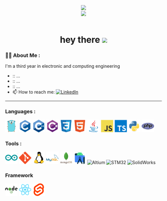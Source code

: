 <div id="header" align="center">
    <img src="https://media.giphy.com/media/M9gbBd9nbDrOTu1Mqx/giphy.gif" width="100"/>
    <div id="badges">
        <a href="https://www.linkedin.com/in/julien-guitter-783561236/">
            <img src="https://img.shields.io/badge/LinkedIn-blue?logo=linkedin&logoColor=white&style=for-the-badge">
        </a>
    </div>
    <img src="https://komarev.com/ghpvc/?username=JulienGuitter&style=flat-square&color=blue" alt=""/>
    <h1>
        hey there
        <img src="https://media.giphy.com/media/hvRJCLFzcasrR4ia7z/giphy.gif" width="30px"/>
    </h1>
</div>

### :man_technologist: About Me :

I'm a third year in electronic and computing engineering
- :: ...
- :: ...
- :: ...
- :mailbox: How to reach me: [![LinkedIn](https://img.shields.io/badge/-Julien_Guitter-blue?logo=linkedin&logoColor=white&style=flat)](https://www.linkedin.com/in/julien-guitter-783561236/)

---

### Languages :
<p align="left">
    <img src="https://github.com/devicons/devicon/blob/master/icons/go/go-original.svg" alt="go" width="40" height="40"/>
    <img src="https://github.com/devicons/devicon/blob/master/icons/c/c-original.svg" alt="c" width="40" height="40"/>
    <img src="https://github.com/devicons/devicon/blob/master/icons/cplusplus/cplusplus-original.svg" alt="cplusplus" width="40" height="40"/>
    <img src="https://github.com/devicons/devicon/blob/master/icons/csharp/csharp-original.svg" alt="csharp" width="40" height="40"/>
    <img src="https://github.com/devicons/devicon/blob/master/icons/css3/css3-original.svg" alt="css3" width="40" height="40"/>
     <img src="https://github.com/devicons/devicon/blob/master/icons/html5/html5-original.svg" alt="html5" width="40" height="40"/>
     <img src="https://github.com/devicons/devicon/blob/master/icons/java/java-original.svg" alt="java" width="40" height="40"/>
     <img src="https://github.com/devicons/devicon/blob/master/icons/javascript/javascript-original.svg" alt="javascript" width="40" height="40"/>
     <img src="https://github.com/devicons/devicon/blob/master/icons/typescript/typescript-original.svg" alt="typescript" width="40" height="40"/>
     <img src="https://github.com/devicons/devicon/blob/master/icons/python/python-original.svg" alt="python" width="40" height="40"/>
    <img src="https://github.com/devicons/devicon/blob/master/icons/php/php-original.svg" alt="PHP" width="40" height="40"/>
<p>


### Tools :
<p align="left">
    <img src="https://github.com/devicons/devicon/blob/master/icons/arduino/arduino-original.svg" alt="arduino" width="40" height="40"/>
    <img src="https://github.com/devicons/devicon/blob/master/icons/git/git-original.svg" alt="Git" width="40" height="40"/>
    <img src="https://github.com/devicons/devicon/blob/master/icons/linux/linux-original.svg" alt="linux" width="40" height="40"/>
    <img src="https://github.com/devicons/devicon/blob/master/icons/mysql/mysql-original-wordmark.svg" alt="mysql" width="40" height="40"/>
    <img src="https://github.com/devicons/devicon/blob/master/icons/mongodb/mongodb-original-wordmark.svg" alt="MongoDB" width="40" height="40"/>
    <img src="https://github.com/devicons/devicon/blob/master/icons/androidstudio/androidstudio-original.svg" alt="Android Studio" width="40" height="40"/>
    <img src="https://minesspace.fr/assets/img/logos/altium.png" alt="Altium" width="40" height="40"/>
    <img src="https://media.imgcdn.org/repo/2023/07/stm32cubemx/64ba6a1ed1bc8-stm32cubemx-Icon.webp" alt="STM32" width="40" height="40"/>
    <img src="https://cdn.worldvectorlogo.com/logos/solidworks-logo-1.svg" alt="SolidWorks" width="80" height="40"/>
</p>


### Framework
<p align="left">
    <img src="https://github.com/devicons/devicon/blob/master/icons/nodejs/nodejs-original-wordmark.svg" alt="nodejs" width="40" height="40"/>
    <img src="https://github.com/devicons/devicon/blob/master/icons/react/react-original.svg" alt="React" width="40" height="40"/>
    <img src="https://github.com/devicons/devicon/blob/master/icons/svelte/svelte-original.svg" alt="Svelte" width="40" height="40"/>
</p>